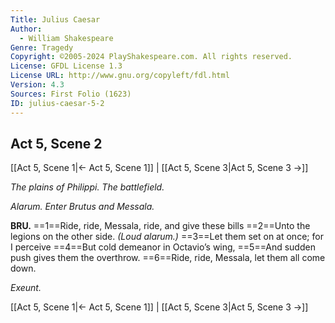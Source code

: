 ```yaml
---
Title: Julius Caesar
Author: 
  - William Shakespeare
Genre: Tragedy
Copyright: ©2005-2024 PlayShakespeare.com. All rights reserved.
License: GFDL License 1.3
License URL: http://www.gnu.org/copyleft/fdl.html
Version: 4.3
Sources: First Folio (1623)
ID: julius-caesar-5-2
---
```


## Act 5, Scene 2
[[Act 5, Scene 1|← Act 5, Scene 1]] | [[Act 5, Scene 3|Act 5, Scene 3 →]]

*The plains of Philippi. The battlefield.*

*Alarum. Enter Brutus and Messala.*

**BRU.**
==1==Ride, ride, Messala, ride, and give these bills
==2==Unto the legions on the other side.
*(Loud alarum.)*
==3==Let them set on at once; for I perceive
==4==But cold demeanor in Octavio’s wing,
==5==And sudden push gives them the overthrow.
==6==Ride, ride, Messala, let them all come down.

*Exeunt.*

[[Act 5, Scene 1|← Act 5, Scene 1]] | [[Act 5, Scene 3|Act 5, Scene 3 →]]